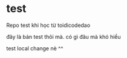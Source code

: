 # test
Repo test khi học từ toidicodedao

đây là bản test thôi mà. có gì đâu mà khó hiểu


test local change nè ^^

